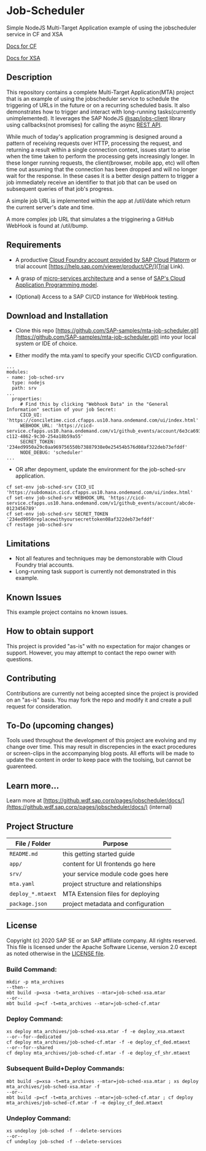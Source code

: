 # Job-Scheduler

Simple NodeJS Multi-Target Application example of using the jobscheduler service in CF and XSA

[Docs for CF](https://help.sap.com/viewer/07b57c2f4b944bcd8470d024723a1631/Cloud/en-US/c513d2de49b140d08da694fa263698f8.html)

[Docs for XSA](https://help.sap.com/viewer/4505d0bdaf4948449b7f7379d24d0f0d/2.0.05/en-US/b2aff171211c4a4dbcbb55a7ebf98470.html?q=job%20scheduler)

## Description

This repository contains a complete Multi-Target Application(MTA) project that is an example of using the jobscheduler service to schedule the triggering of URLs in the future or on a recurring scheduled basis.  It also demonstrates how to trigger and interact with long-running tasks(currently unimplemented).  It leverages the SAP NodeJS [@sap/jobs-client](https://www.npmjs.com/package/@sap/jobs-client) library using callbacks(not promises) for calling the async [REST API](https://help.sap.com/viewer/07b57c2f4b944bcd8470d024723a1631/Cloud/en-US/c513d2de49b140d08da694fa263698f8.html).

While much of today's application programming is designed around a pattern of receiving requests over HTTP, processing the request, and returning a result within a single connection context, issues start to arise when the time taken to perform the processing gets increasingly longer.  In these longer running requests, the client(browser, mobile app, etc) will often time out assuming that the connection has been dropped and will no longer wait for the response.  In these cases it is a better design pattern to trigger a job immediately receive an identifier to that job that can be used on subsequent queries of that job's progress.

A simple job URL is implemented within the app at /util/date which return the current server's date and time.

A more complex job URL that simulates a the trigginering a GitHub WebHook is found at /util/bump.


## Requirements

 - A productive [Cloud Foundry account provided by SAP Cloud Platorm](https://help.sap.com/viewer/product/CP/) or trial account [https://help.sap.com/viewer/product/CP/](Trial Link).

 - A grasp of [micro-services architecture](https://12factor.net/) and a sense of [SAP's Cloud Application Programming model](https://cap.cloud.sap/docs/).

 - (Optional) Access to a SAP CI/CD instance for WebHook testing.

## Download and Installation

 - Clone this repo [https://github.com/SAP-samples/mta-job-scheduler.git](https://github.com/SAP-samples/mta-job-scheduler.git) into your local system or IDE of choice.

 - Either modify the mta.yaml to specify your specific CI/CD configuration.

 ```
...
modules:
 - name: job-sched-srv
   type: nodejs
   path: srv
...
   properties:
      # Find this by clicking "Webhook Data" in the "General Information" section of your job Secret:
      CICD_UI: 'https://conciletime.cicd.cfapps.us10.hana.ondemand.com/ui/index.html'
      WEBHOOK_URL: 'https://cicd-service.cfapps.us10.hana.ondemand.com/v1/github_events/account/6e3ca693-c112-4862-9c30-254a18b59a55'
      SECRET_TOKEN: '234ed9950a29c0aa969756550b73887938e0e25454b576d08af322deb73efddf'
      NODE_DEBUG: 'scheduler'
...
```
 - OR after depoyment, update the environment for the job-sched-srv application.
 ```
cf set-env job-sched-srv CICD_UI 'https://subdomain.cicd.cfapps.us10.hana.ondemand.com/ui/index.html'
cf set-env job-sched-srv WEBHOOK_URL 'https://cicd-service.cfapps.us10.hana.ondemand.com/v1/github_events/account/abcde-0123456789'
cf set-env job-sched-srv SECRET_TOKEN '234ed9950replacewithyoursecrettoken08af322deb73efddf'
cf restage job-sched-srv
```
 
## Limitations

 - Not all features and techniques may be demonstorable with Cloud Foundry trial accounts.
 - Long-running task support is currently not demonstrated in this example.

## Known Issues

This example project contains no known issues.

## How to obtain support

This project is provided "as-is" with no expectation for major changes or support.  However, you may attempt to contact the repo owner with questions.

## Contributing

Contributions are currently not being accepted since the project is provided on an "as-is" basis.  You may fork the repo and modify it and create a pull request for consideration.

## To-Do (upcoming changes)

Tools used throughout the development of this project are evolving and my change over time.  This may result in discrepencies in the exact procedures or screen-clips in the accompanying blog posts.  All efforts will be made to update the content in order to keep pace with the toolsing, but cannot be guarenteed.

## Learn more...

Learn more at [https://github.wdf.sap.corp/pages/jobscheduler/docs/](https://github.wdf.sap.corp/pages/jobscheduler/docs/) (internal)

## Project Structure

File / Folder | Purpose
---------|----------
`README.md` | this getting started guide
`app/` | content for UI frontends go here
`srv/` | your service module code goes here
`mta.yaml` | project structure and relationships
`deploy_*.mtaext` | MTA Extension files for deploying
`package.json` | project metadata and configuration

## License
 Copyright (c) 2020 SAP SE or an SAP affiliate company. All rights reserved. This file is licensed under the Apache Software License, version 2.0 except as noted otherwise in the [LICENSE file](LICENSE).

### Build Command:
```
mkdir -p mta_archives
--then--
mbt build -p=xsa -t=mta_archives --mtar=job-sched-xsa.mtar
--or--
mbt build -p=cf -t=mta_archives --mtar=job-sched-cf.mtar
```

### Deploy Command:
```
xs deploy mta_archives/job-sched-xsa.mtar -f -e deploy_xsa.mtaext
--or--for--dedicated
cf deploy mta_archives/job-sched-cf.mtar -f -e deploy_cf_ded.mtaext
--or--for--shared
cf deploy mta_archives/job-sched-cf.mtar -f -e deploy_cf_shr.mtaext
```

### Subsequent Build+Deploy Commands:
```
mbt build -p=xsa -t=mta_archives --mtar=job-sched-xsa.mtar ; xs deploy mta_archives/job-sched-xsa.mtar -f
--or--
mbt build -p=cf -t=mta_archives --mtar=job-sched-cf.mtar ; cf deploy mta_archives/job-sched-cf.mtar -f -e deploy_cf_ded.mtaext
```

### Undeploy Command:
```
xs undeploy job-sched -f --delete-services
--or--
cf undeploy job-sched -f --delete-services
```